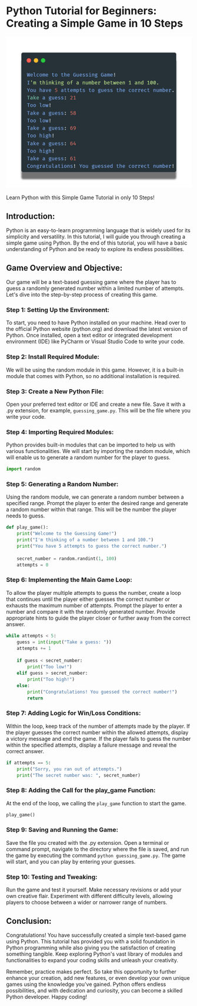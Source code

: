# Python Tutorial for Beginners: Creating a Simple Game in 10 Steps

![Preview](preview.png)

Learn Python with this Simple Game Tutorial in only 10 Steps!

## Introduction:

Python is an easy-to-learn programming language that is widely used for its simplicity and versatility. In this tutorial, I will guide you through creating a simple game using Python. By the end of this tutorial, you will have a basic understanding of Python and be ready to explore its endless possibilities.

## Game Overview and Objective:

Our game will be a text-based guessing game where the player has to guess a randomly generated number within a limited number of attempts. Let's dive into the step-by-step process of creating this game.

### Step 1: Setting Up the Environment:

To start, you need to have Python installed on your machine. Head over to the official Python website (python.org) and download the latest version of Python. Once installed, open a text editor or integrated development environment (IDE) like PyCharm or Visual Studio Code to write your code.

### Step 2: Install Required Module:

We will be using the random module in this game. However, it is a built-in module that comes with Python, so no additional installation is required.

### Step 3: Create a New Python File:

Open your preferred text editor or IDE and create a new file. Save it with a .py extension, for example, `guessing_game.py`. This will be the file where you write your code.

### Step 4: Importing Required Modules:

Python provides built-in modules that can be imported to help us with various functionalities. We will start by importing the random module, which will enable us to generate a random number for the player to guess.

```python
import random
```

### Step 5: Generating a Random Number:

Using the random module, we can generate a random number between a specified range. Prompt the player to enter the desired range and generate a random number within that range. This will be the number the player needs to guess.

```python
def play_game():
    print("Welcome to the Guessing Game!")
    print("I'm thinking of a number between 1 and 100.")
    print("You have 5 attempts to guess the correct number.")

    secret_number = random.randint(1, 100)
    attempts = 0
```

### Step 6: Implementing the Main Game Loop:

To allow the player multiple attempts to guess the number, create a loop that continues until the player either guesses the correct number or exhausts the maximum number of attempts. Prompt the player to enter a number and compare it with the randomly generated number. Provide appropriate hints to guide the player closer or further away from the correct answer.

```python
while attempts < 5:
    guess = int(input("Take a guess: "))
    attempts += 1

    if guess < secret_number:
        print("Too low!")
    elif guess > secret_number:
        print("Too high!")
    else:
        print("Congratulations! You guessed the correct number!")
        return
```

### Step 7: Adding Logic for Win/Loss Conditions:

Within the loop, keep track of the number of attempts made by the player. If the player guesses the correct number within the allowed attempts, display a victory message and end the game. If the player fails to guess the number within the specified attempts, display a failure message and reveal the correct answer.

```python
if attempts == 5:
    print("Sorry, you ran out of attempts.")
    print("The secret number was: ", secret_number)
```

### Step 8: Adding the Call for the play_game Function:

At the end of the loop, we calling the `play_game` function to start the game.

```python
play_game()
```

### Step 9: Saving and Running the Game:

Save the file you created with the .py extension. Open a terminal or command prompt, navigate to the directory where the file is saved, and run the game by executing the command `python guessing_game.py`. The game will start, and you can play by entering your guesses.

### Step 10: Testing and Tweaking:

Run the game and test it yourself. Make necessary revisions or add your own creative flair. Experiment with different difficulty levels, allowing players to choose between a wider or narrower range of numbers.

## Conclusion:

Congratulations! You have successfully created a simple text-based game using Python. This tutorial has provided you with a solid foundation in Python programming while also giving you the satisfaction of creating something tangible. Keep exploring Python's vast library of modules and functionalities to expand your coding skills and unleash your creativity.

Remember, practice makes perfect. So take this opportunity to further enhance your creation, add new features, or even develop your own unique games using the knowledge you've gained. Python offers endless possibilities, and with dedication and curiosity, you can become a skilled Python developer. Happy coding!